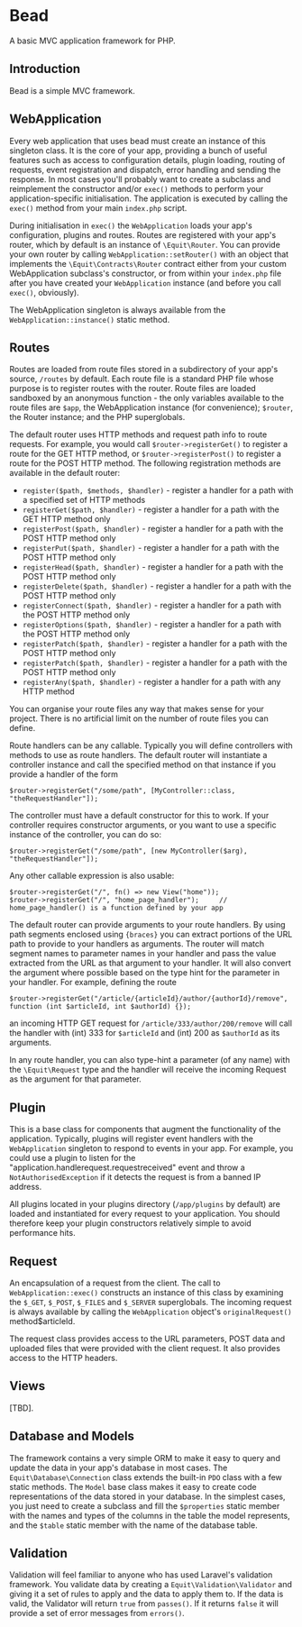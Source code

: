 # Bead

A basic MVC application framework for PHP.

## Introduction

Bead is a simple MVC framework.

## WebApplication

Every web application that uses bead must create an instance of this singleton class. It is the core of your app,
providing a bunch of useful features such as access to configuration details, plugin loading, routing of requests,
event registration and dispatch, error handling and sending the response. In most cases you'll probably want to create a
subclass and reimplement the constructor and/or `exec()` methods to perform your application-specific initialisation.
The application is executed by calling the `exec()` method from your main `index.php` script.

During initialisation in `exec()` the `WebApplication` loads your app's configuration, plugins and routes. Routes are
registered with your app's router, which by default is an instance of `\Equit\Router`. You can provide your own router
by calling `WebApplication::setRouter()` with an object that implements the `\Equit\Contracts\Router` contract either 
from your custom WebApplication subclass's constructor, or from within your `index.php` file after you have created your
`WebApplication` instance (and before you call `exec()`, obviously).

The WebApplication singleton is always available from the `WebApplication::instance()` static method.

## Routes

Routes are loaded from route files stored in a subdirectory of your app's source, `/routes` by default. Each route
file is a standard PHP file whose purpose is to register routes with the router. Route files are loaded sandboxed by an
anonymous function - the only variables available to the route files are `$app`, the WebApplication instance (for
convenience); `$router`, the Router instance; and the PHP superglobals.

The default router uses HTTP methods and request path info to route requests. For example, you would call
`$router->registerGet()` to register a route for the GET HTTP method, or `$router->registerPost()` to register a route
for the POST HTTP method. The following registration methods are available in the default router:
- `register($path, $methods, $handler)` - register a handler for a path with a specified set of HTTP methods
- `registerGet($path, $handler)` - register a handler for a path with the GET HTTP method only
- `registerPost($path, $handler)` - register a handler for a path with the POST HTTP method only
- `registerPut($path, $handler)` - register a handler for a path with the POST HTTP method only
- `registerHead($path, $handler)` - register a handler for a path with the POST HTTP method only
- `registerDelete($path, $handler)` - register a handler for a path with the POST HTTP method only
- `registerConnect($path, $handler)` - register a handler for a path with the POST HTTP method only
- `registerOptions($path, $handler)` - register a handler for a path with the POST HTTP method only
- `registerPatch($path, $handler)` - register a handler for a path with the POST HTTP method only
- `registerPatch($path, $handler)` - register a handler for a path with the POST HTTP method only
- `registerAny($path, $handler)` - register a handler for a path with any HTTP method

You can organise your route files any way that makes sense for your project. There is no artificial limit on the number
of route files you can define.

Route handlers can be any callable. Typically you will define controllers with methods to use as route handlers. The 
default router will instantiate a controller instance and call the specified method on that instance if you provide a
handler of the form

    $router->registerGet("/some/path", [MyController::class, "theRequestHandler"]);

The controller must have a default constructor for this to work. If your controller requires constructor arguments, or
you want to use a specific instance of the controller, you can do so:

    $router->registerGet("/some/path", [new MyController($arg), "theRequestHandler"]);

Any other callable expression is also usable:

    $router->registerGet("/", fn() => new View("home"));
    $router->registerGet("/", "home_page_handler");     // home_page_handler() is a function defined by your app

The default router can provide arguments to your route handlers. By using path segments enclosed using `{braces}` you
can extract portions of the URL path to provide to your handlers as arguments. The router will match segment names to
parameter names in your handler and pass the value extracted from the URL as that argument to your handler. It will also
convert the argument where possible based on the type hint for the parameter in your handler. For example, defining
the route

    $router->registerGet("/article/{articleId}/author/{authorId}/remove", function (int $articleId, int $authorId) {});

an incoming HTTP GET request for `/article/333/author/200/remove` will call the handler with (int) 333 for `$articleId`
and (int) 200 as `$authorId` as its arguments.

In any route handler, you can also type-hint a parameter (of any name) with the `\Equit\Request` type and the handler
will receive the incoming Request as the argument for that parameter.

## Plugin

This is a base class for components that augment the functionality of the application. Typically, plugins will register
event handlers with the `WebApplication` singleton to respond to events in your app. For example, you could use a plugin
to listen for the "application.handlerequest.requestreceived" event and throw a `NotAuthorisedException` if it detects 
the request is from a banned IP address.

All plugins located in your plugins directory (`/app/plugins` by default) are loaded and instantiated for every request
to your application. You should therefore keep your plugin constructors relatively simple to avoid performance hits.

## Request

An encapsulation of a request from the client. The call to `WebApplication::exec()` constructs an instance of this class
by examining the `$_GET`, `$_POST`, `$_FILES` and `$_SERVER` superglobals. The incoming request is always available by
calling the `WebApplication` object's `originalRequest()` method$articleId.

The request class provides access to the URL parameters, POST data and uploaded files that were provided with the client
request. It also provides access to the HTTP headers.

## Views

[TBD].

## Database and Models

The framework contains a very simple ORM to make it easy to query and update the data in your app's database in most
cases. The `Equit\Database\Connection` class extends the built-in `PDO` class with a few static methods. The `Model`
base class makes it easy to create code representations of the data stored in your database. In the simplest cases, you
just need to create a subclass and fill the `$properties` static member with the names and types of the columns in the
table the model represents, and the `$table` static member with the name of the database table.

## Validation

Validation will feel familiar to anyone who has used Laravel's validation framework. You validate data by creating a
`Equit\Validation\Validator` and giving it a set of rules to apply and the data to apply them to. If the data is valid,
the Validator will return `true` from `passes()`. If it returns `false` it will provide a set of error messages from
`errors()`.
